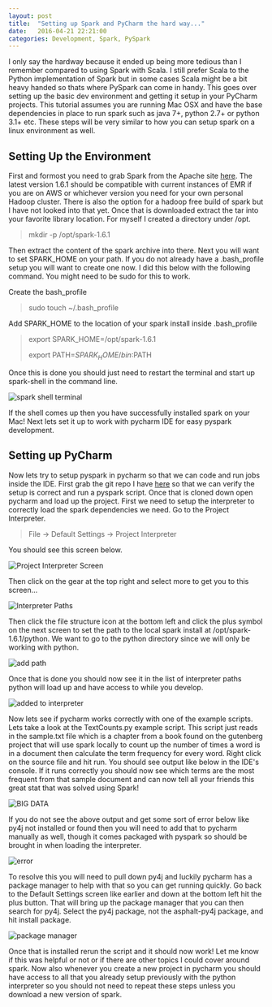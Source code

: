 ```yaml
---
layout: post
title:  "Setting up Spark and PyCharm the hard way..."
date:   2016-04-21 22:21:00
categories: Development, Spark, PySpark
---
```


I only say the hardway because it ended up being more tedious than I remember compared to using Spark with Scala. I still
prefer Scala to the Python implementation of Spark but in some cases Scala might be a bit heavy handed so thats where PySpark
can come in handy. This goes over setting up the basic dev environment and getting it setup in your PyCharm projects. This 
tutorial assumes you are running Mac OSX and have the base dependencies in place to run spark such as java 7+, python 2.7+ or
python 3.1+ etc. These steps will be very similar to how you can setup spark on a linux environment as well.

## Setting Up the Environment

First and formost you need to grab Spark from the Apache site [here](http://spark.apache.org/downloads.html). The latest version 1.6.1
should be compatible with current instances of EMR if you are on AWS or whichever version you need for your own personal Hadoop
cluster. There is also the option for a hadoop free build of spark but I have not looked into that yet. Once that is downloaded 
extract the tar into your favorite library location. For myself I created a directory under /opt.

> mkdir -p /opt/spark-1.6.1

Then extract the content of the spark archive into there. Next you will want to set SPARK_HOME on your path. If you do not already have
a .bash_profile setup you will want to create one now. I did this below with the following command. You might need to be sudo for this to work.

Create the bash_profile

> sudo touch ~/.bash_profile

Add SPARK_HOME to the location of your spark install inside .bash_profile

> export SPARK_HOME=/opt/spark-1.6.1
>
> export PATH=$SPARK_HOME/bin:$PATH

Once this is done you should just need to restart the terminal and start up spark-shell in the command line.

![spark shell terminal]({{site.URL}}/assets/images/pyspark_blog/spark_shell.png)

If the shell comes up then you have successfully installed spark on your Mac! Next lets set it up to work with pycharm IDE for easy
pyspark development.

## Setting up PyCharm

Now lets try to setup pyspark in pycharm so that we can code and run jobs inside the IDE. First grab the git repo I have
[here](https://github.com/GeorgeDittmar/pyspark-lab) so that we can verify the setup is correct and run a pyspark script. Once that is cloned down
open pycharm and load up the project. First we need to setup the interpreter to correctly load the spark dependencies we need. Go to 
the Project Interpreter.

> File -> Default Settings -> Project Interpreter

You should see this screen below.

![Project Interpreter Screen]({{site.URL}}/assets/images/pyspark_blog/project_interpreter.png)

Then click on the gear at the top right and select more to get you to this screen...

![Interpreter Paths]({{site.URL}}/assets/images/pyspark_blog/inter_path.png)

Then click the file structure icon at the bottom left and click the plus symbol on the next screen to set the path to the 
local spark install at /opt/spark-1.6.1/python. We want to go to the python directory since we will only be working with python.

![add path]({{site.URL}}/assets/images/pyspark_blog/spark_local_path.png)

Once that is done you should now see it in the list of interpreter paths python will load up and have access to while you develop.

![added to interpreter]({{site.URL}}/assets/images/pyspark_blog/final_inter_path.png)

Now lets see if pycharm works correctly with one of the example scripts. Lets take a look at the TextCounts.py example script.
This script just reads in the sample.txt file which is a chapter from a book found on the gutenberg project that will use spark locally
to count up the number of times a word is in a document then calculate the term frequency for every word. Right click on the source file and hit run.
You should see output like below in the IDE's console. If it runs correctly you should now see which terms are the most frequent from that
sample document and can now tell all your friends this great stat that was solved using Spark!

![BIG DATA]({{site.URL}}/assets/images/pyspark_blog/run_console.png)

If you do not see the above output and get some sort of error below like py4j not installed or found then you will need to add that to 
pycharm manually as well, though it comes packaged with pyspark so should be brought in when loading the interpreter.

![error]({{site.URL}}/assets/images/pyspark_blog/error.png)

To resolve this you will need to pull down py4j and luckily pycharm has a package manager to help with that so you can get running quickly.
Go back to the Default Settings screen like earlier and down at the bottom left hit the plus button. That will bring up the package manager that
you can then search for py4j. Select the py4j package, not the asphalt-py4j package, and hit install package. 

![package manager]({{site.URL}}/assets/images/pyspark_blog/package_manager.png)

Once that is installed rerun the script and it should now work! Let me know if this was helpful or not or if there are other 
topics I could cover around spark. Now also whenever you create a new project in pycharm you should have access to all that you already setup
previously with the python interpreter so you should not need to repeat these steps unless you download a new version of spark.
